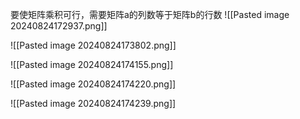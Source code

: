 要使矩阵乘积可行，需要矩阵a的列数等于矩阵b的行数
![[Pasted image 20240824172937.png]]



![[Pasted image 20240824173802.png]]


![[Pasted image 20240824174155.png]]


![[Pasted image 20240824174220.png]]

![[Pasted image 20240824174239.png]]